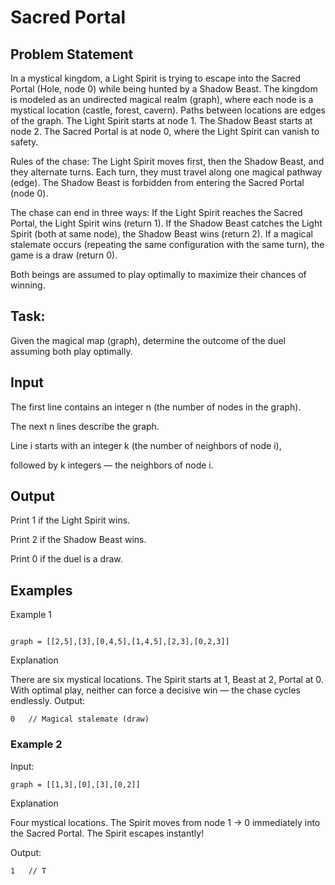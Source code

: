 # Sacred Portal
## Problem Statement
In a mystical kingdom, a Light Spirit is trying to escape into the Sacred Portal (Hole, node 0) while being hunted by a Shadow Beast.
The kingdom is modeled as an undirected magical realm (graph), where each node is a mystical location (castle, forest, cavern). Paths between locations are edges of the graph.
The Light Spirit starts at node 1.
The Shadow Beast starts at node 2.
The Sacred Portal is at node 0, where the Light Spirit can vanish to safety.

Rules of the chase:
The Light Spirit moves first, then the Shadow Beast, and they alternate turns.
Each turn, they must travel along one magical pathway (edge).
The Shadow Beast is forbidden from entering the Sacred Portal (node 0).

The chase can end in three ways:
If the Light Spirit reaches the Sacred Portal, the Light Spirit wins (return 1).
If the Shadow Beast catches the Light Spirit (both at same node), the Shadow Beast wins (return 2).
If a magical stalemate occurs (repeating the same configuration with the same turn), the game is a draw (return 0).

Both beings are assumed to play optimally to maximize their chances of winning.

## Task:

Given the magical map (graph), determine the outcome of the duel assuming both play optimally.


## Input

The first line contains an integer n (the number of nodes in the graph).

The next n lines describe the graph.

Line i starts with an integer k (the number of neighbors of node i),

followed by k integers — the neighbors of node i.

## Output

Print 1 if the Light Spirit wins.

Print 2 if the Shadow Beast wins.

Print 0 if the duel is a draw.

## Examples
Example 1

```Input:

graph = [[2,5],[3],[0,4,5],[1,4,5],[2,3],[0,2,3]]

```
Explanation 

There are six mystical locations.
The Spirit starts at 1, Beast at 2, Portal at 0.
With optimal play, neither can force a decisive win — the chase cycles endlessly.
Output:
```
0   // Magical stalemate (draw)
```
### Example 2

Input:
```
graph = [[1,3],[0],[3],[0,2]]
```

Explanation 

Four mystical locations.
The Spirit moves from node 1 → 0 immediately into the Sacred Portal.
The Spirit escapes instantly!

Output:
```
1   // T
```
